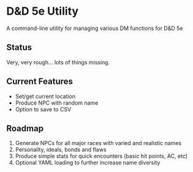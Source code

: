 # D&D 5e Utility
A command-line utility for managing various DM functions for D&D 5e

## Status
Very, very rough... lots of things missing.

## Current Features
* Set/get current location
* Produce NPC with random name
* Option to save to CSV

## Roadmap
1. Generate NPCs for all major races with varied and realistic names
1. Personality, ideals, bonds and flaws
1. Produce simple stats for quick encounters (basic hit points, AC, etc)
1. Optional YAML loading to further increase name diversity

